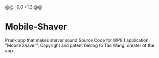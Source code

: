 @@ -0,0 +1,3 @@
# Mobile-Shaver
Prank app that makes shaver sound
Source Code for WP8.1 application "Mobile Shaver". Copyright and patent belong to Tao Wang, creater of the app.
